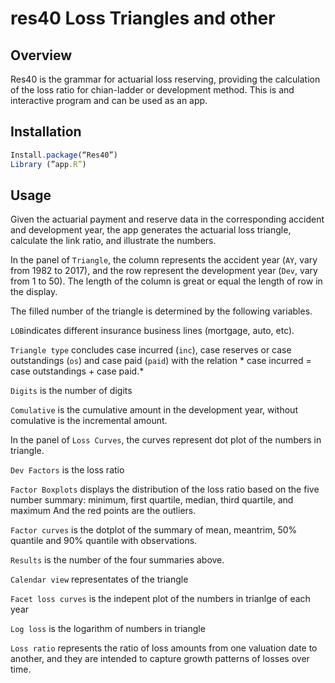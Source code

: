 # res40 Loss Triangles and other

## Overview

Res40 is the grammar for actuarial loss reserving, providing the calculation of the loss ratio for chian-ladder or development method. This is and interactive program and can be used as an app. 

## Installation 
```javascript
Install.package(“Res40”)  
Library (”app.R”)
```
## Usage 

Given the actuarial payment and reserve data in the corresponding accident and development year, the app generates the actuarial loss triangle, calculate the link ratio, and illustrate the numbers.

In the panel of `Triangle`, the column represents the accident year (`AY`, vary from 1982 to 2017), and the row represent the development year (`Dev`, vary from 1 to 50). The length of the column is great or equal the length of row in the display. 

The filled number of the triangle is determined by the following variables.  

`LOB`indicates different insurance business lines (mortgage, auto, etc).   

`Triangle type` concludes case incurred (`inc`), case reserves or case outstandings (`os`) and case paid (`paid`) with the relation * case incurred = case outstandings + case paid.*

`Digits` is the number of digits

`Comulative` is the cumulative amount in the development year, without comulative is the incremental amount.

In the panel of `Loss Curves`, the curves represent dot plot of the numbers in triangle.

`Dev Factors` is the loss ratio

`Factor Boxplots` displays the distribution of the loss ratio based on the five number summary: minimum, first quartile, median, third quartile, and maximum
And the red points are the outliers. 

`Factor curves` is the dotplot of the summary of mean, meantrim, 50% quantile and 90% quantile with observations.

`Results` is the number of the four summaries above.

`Calendar view` representates of the triangle  

`Facet loss curves` is the indepent plot of the numbers in trianlge of each year 

`Log loss` is the logarithm of numbers in triangle

`Loss ratio` represents the ratio of loss amounts from one valuation date to another, and they are intended to capture growth patterns of losses over time. 





